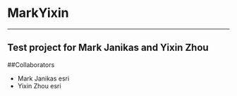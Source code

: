# MarkYixin
---
Test project for Mark Janikas and Yixin Zhou
---

##Collaborators
* Mark Janikas esri
* Yixin Zhou esri
